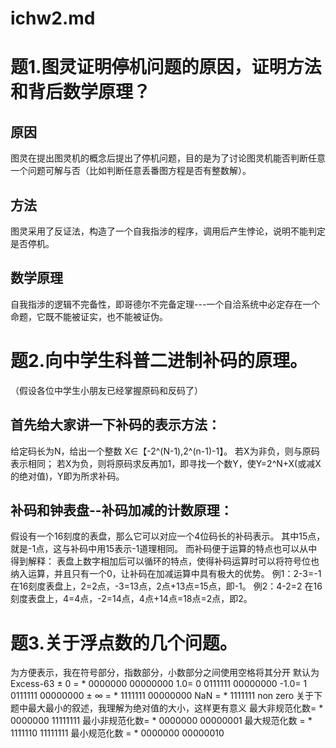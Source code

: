 # ichw2.md
# 题1.图灵证明停机问题的原因，证明方法和背后数学原理？
## 原因
图灵在提出图灵机的概念后提出了停机问题，目的是为了讨论图灵机能否判断任意一个问题可解与否（比如判断任意丢番图方程是否有整数解）。
## 方法
图灵采用了反证法，构造了一个自我指涉的程序，调用后产生悖论，说明不能判定是否停机。
## 数学原理
自我指涉的逻辑不完备性，即哥德尔不完备定理---一个自洽系统中必定存在一个命题，它既不能被证实，也不能被证伪。

# 题2.向中学生科普二进制补码的原理。
（假设各位中学生小朋友已经掌握原码和反码了）
## 首先给大家讲一下补码的表示方法：
给定码长为N，给出一个整数 X∈【-2^(N-1),2^(n-1)-1】。
若X为非负，则与原码表示相同；
若X为负，则将原码求反再加1，即寻找一个数Y，使Y=2^N+X(或减X的绝对值)，Y即为所求补码。
## 补码和钟表盘--补码加减的计数原理：
假设有一个16刻度的表盘，那么它可以对应一个4位码长的补码表示。
其中15点，就是-1点，这与补码中用15表示-1道理相同。
而补码便于运算的特点也可以从中得到解释：
表盘上数字相加后可以循环的特点，使得补码运算时可以将符号位也纳入运算，并且只有一个0，让补码在加减运算中具有极大的优势。
例1：2-3=-1
在16刻度表盘上，2=2点，-3=13点，2点+13点=15点，即-1。
例2：4-2=2
在16刻度表盘上，4=4点，-2=14点，4点+14点=18点=2点，即2。

# 题3.关于浮点数的几个问题。
为方便表示，我在符号部分，指数部分，小数部分之间使用空格将其分开
默认为Excess-63
± 0 = * 0000000 00000000
 1.0= 0 0111111 00000000
-1.0= 1 0111111 00000000
± ∞ = * 1111111 00000000
NaN = * 1111111 non zero
关于下题中最大最小的叙述，我理解为绝对值的大小，这样更有意义
最大非规范化数= * 0000000 11111111
最小非规范化数= * 0000000 00000001
最大规范化数 = * 1111110 11111111
最小规范化数 = * 0000000 00000010
